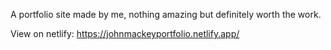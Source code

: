 A portfolio site made by me, nothing amazing but definitely worth the work. 

View on netlify: https://johnmackeyportfolio.netlify.app/
